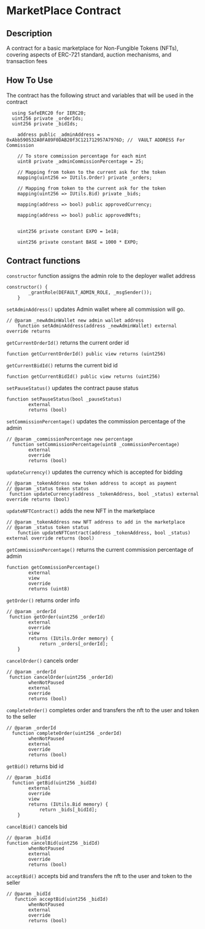 # MarketPlace Contract

## Description

A contract for a basic marketplace for Non-Fungible Tokens
(NFTs), covering aspects of ERC-721 standard, auction mechanisms, and
transaction fees
## How To Use

The contract has the following struct and variables that will be used in the contract 

```solidity
  using SafeERC20 for IERC20;
  uint256 private _orderIds;
  uint256 private _bidIds;

    address public _adminAddress = 0xAbb590532A0FA89F0DAB20f3C121712957A7976D; //  VAULT ADDRESS For Commission

    // To store commission percentage for each mint
    uint8 private _adminCommissionPercentage = 25;

    // Mapping from token to the current ask for the token
    mapping(uint256 => IUtils.Order) private _orders;

    // Mapping from token to the current ask for the token
    mapping(uint256 => IUtils.Bid) private _bids;

    mapping(address => bool) public approvedCurrency;

    mapping(address => bool) public approvedNfts;


    uint256 private constant EXPO = 1e18;

    uint256 private constant BASE = 1000 * EXPO;

```

## Contract functions

`constructor` function assigns the admin role to the deployer wallet address

```solidity
constructor() {
        _grantRole(DEFAULT_ADMIN_ROLE, _msgSender());
    }
```

`setAdminAddress()` updates Admin wallet where all commission will go.

```solidity
// @param _newAdminWallet new admin wallet address
    function setAdminAddress(address _newAdminWallet) external override returns 
```

`getCurrentOrderId()` returns the current order id

```solidity
function getCurrentOrderId() public view returns (uint256) 
```
`getCurrentBidId()` returns the current bid id

```solidity
function getCurrentBidId() public view returns (uint256) 
```

`setPauseStatus()` updates the contract pause status

```solidity
function setPauseStatus(bool _pauseStatus)
        external
        returns (bool)
```

`setCommissionPercentage()` updates the commission percentage of the admin

```solidity
// @param _commissionPercentage new percentage
  function setCommissionPercentage(uint8 _commissionPercentage)
        external
        override
        returns (bool)
```

`updateCurrency()` updates the currency which is accepted for bidding 

```solidity
// @param _tokenAddress new token address to accept as payment
// @param _status token status 
 function updateCurrency(address _tokenAddress, bool _status) external override returns (bool)
```

`updateNFTContract()` adds the new NFT in the marketplace

```solidity
// @param _tokenAddress new NFT address to add in the marketplace
// @param _status token status 
    function updateNFTContract(address _tokenAddress, bool _status) external override returns (bool)
```

`getCommissionPercentage()` returns the current commission percentage of admin

```solidity
function getCommissionPercentage()
        external
        view
        override
        returns (uint8)
```

`getOrder()` returns order info 

```solidity
// @param _orderId 
 function getOrder(uint256 _orderId)
        external
        override
        view
        returns (IUtils.Order memory) {
            return _orders[_orderId];
    }
```

`cancelOrder()` cancels order  

```solidity
// @param _orderId 
 function cancelOrder(uint256 _orderId)
        whenNotPaused
        external
        override
        returns (bool)
```

`completeOrder()` completes order and transfers the nft to the user and token to the seller 

```solidity
// @param _orderId 
  function completeOrder(uint256 _orderId)
        whenNotPaused
        external
        override
        returns (bool)
```

`getBid()` returns bid id 

```solidity
// @param _bidId 
  function getBid(uint256 _bidId)
        external
        override
        view
        returns (IUtils.Bid memory) {
            return _bids[_bidId];
    }
```


`cancelBid()` cancels bid  

```solidity
// @param _bidId 
function cancelBid(uint256 _bidId)
        whenNotPaused
        external
        override
        returns (bool) 
```

`acceptBid()` accepts bid and transfers the nft to the user and token to the seller 

```solidity
// @param _bidId 
   function acceptBid(uint256 _bidId)
        whenNotPaused
        external
        override
        returns (bool)
```